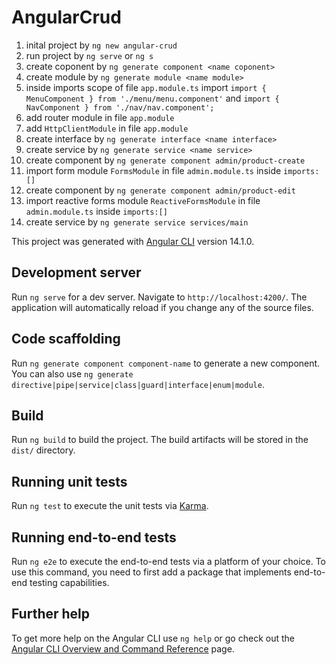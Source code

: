# AngularCrud

1. inital project by `ng new angular-crud`
2. run project by `ng serve` or `ng s`
3. create coponent by `ng generate component <name coponent>`
4. create module by `ng generate module <name module>`
5. inside imports scope of file `app.module.ts` import `import { MenuComponent } from './menu/menu.component'` and `import { NavComponent } from './nav/nav.component';`
6. add router module in file `app.module`
7. add `HttpClientModule` in file `app.module`
8. create interface by `ng generate interface <name interface>`
9. create service by `ng generate service <name service>`
10. create component by `ng generate component admin/product-create`
11. import form module `FormsModule` in file `admin.module.ts` inside `imports:[]`
12. create component by `ng generate component admin/product-edit`
13. import reactive forms module `ReactiveFormsModule` in file `admin.module.ts` inside `imports:[]`
14. create service by `ng generate service services/main`

This project was generated with [Angular CLI](https://github.com/angular/angular-cli) version 14.1.0.

## Development server

Run `ng serve` for a dev server. Navigate to `http://localhost:4200/`. The application will automatically reload if you change any of the source files.

## Code scaffolding

Run `ng generate component component-name` to generate a new component. You can also use `ng generate directive|pipe|service|class|guard|interface|enum|module`.

## Build

Run `ng build` to build the project. The build artifacts will be stored in the `dist/` directory.

## Running unit tests

Run `ng test` to execute the unit tests via [Karma](https://karma-runner.github.io).

## Running end-to-end tests

Run `ng e2e` to execute the end-to-end tests via a platform of your choice. To use this command, you need to first add a package that implements end-to-end testing capabilities.

## Further help

To get more help on the Angular CLI use `ng help` or go check out the [Angular CLI Overview and Command Reference](https://angular.io/cli) page.
